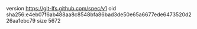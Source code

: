 version https://git-lfs.github.com/spec/v1
oid sha256:e4eb07f6ab488aa8c8548bfa86bad3de50e65a6677ede6473520d226aa1ebc79
size 5672
